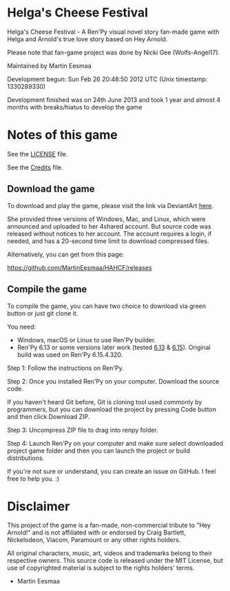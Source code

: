 # Helga's Cheese Festival

Helga's Cheese Festival - A Ren'Py visual novel story fan-made game with Helga and Arnold's true love story based on Hey Arnold.

Please note that fan-game project was done by Nicki Gee (Wolfs-Angel17).

Maintained by Martin Eesmaa

Development begun: Sun Feb 26 20:48:50 2012 UTC (Unix timestamp: 1330289330)

Development finished was on 24th June 2013 and took 1 year and almost 4 months with breaks/hiatus to develop the game

# Notes of this game

See the [LICENSE](LICENSE) file.

See the [Credits](CREDITS.txt) file.

## Download the game

To download and play the game, please visit the link via DeviantArt [here](https://www.deviantart.com/wolfs-angel17/art/380463895).

She provided three versions of Windows, Mac, and Linux, which were announced and uploaded to her 4shared account. But source code was released without notices to her account. The account requires a login, if needed, and has a 20-second time limit to download compressed files.

Alternatively, you can get from this page:

https://github.com/MartinEesmaa/HAHCF/releases

## Compile the game

To compile the game, you can have two choice to download via green button or just git clone it.

You need:

- Windows, macOS or Linux to use Ren'Py builder.
- Ren'Py 6.13 or some versions later work (tested [6.13](https://www.renpy.org/release/6.13) & [6.15](https://www.renpy.org/release/6.15)). Original build was used on Ren'Py 6.15.4.320.

Step 1: Follow the instructions on Ren'Py.

Step 2: Once you installed Ren'Py on your computer. Download the source code.

If you haven't heard Git before, Git is cloning tool used commonly by programmers, but you can download the project by pressing Code button and then click Download ZIP.

Step 3: Uncompress ZIP file to drag into renpy folder.

Step 4: Launch Ren'Py on your computer and make sure select downloaded project game folder and then you can launch the project or build distributions.

If you're not sure or understand, you can create an issue on GitHub. I feel free to help you. :)


# Disclaimer

This project of the game is a fan-made, non-commercial tribute to "Hey Arnold!" 
and is not affiliated with or endorsed by Craig Bartlett, Nickelodeon, Viacom, Paramount or any other rights holders. 

All original characters, music, art, videos and trademarks belong to their respective owners. 
This source code is released under the MIT License, but use of copyrighted material is subject to the rights holders' terms.

- Martin Eesmaa
